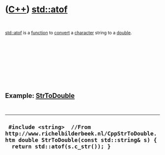 



 

 

 

 

 

([C++](Cpp.md)) [std::atof](CppAtof.md)
=========================================

 

[std::atof](CppAtof.md) is a [function](CppFunction.md) to
[convert](CppConvert.md) a [character](CppChar.md) string to a
[double](CppDouble.md).

 

 

 

 

 

Example: [StrToDouble](CppStrToDouble.md)
------------------------------------------

 

  ------------------------------------------------------------------------------------------------------------------------------------------------------------
  ` #include <string>  //From http://www.richelbilderbeek.nl/CppStrToDouble.htm double StrToDouble(const std::string& s) {   return std::atof(s.c_str()); }`
  ------------------------------------------------------------------------------------------------------------------------------------------------------------

 

 

 

 

 





 



